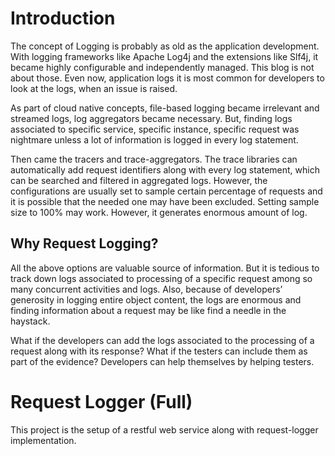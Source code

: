# Introduction
The concept of Logging is probably as old as the application development. With logging frameworks like Apache Log4j and the extensions like Slf4j, it became highly configurable and independently managed. This blog is not about those. Even now, application logs it is most common for developers to look at the logs, when an issue is raised.

As part of cloud native concepts, file-based logging became irrelevant and streamed logs, log aggregators became necessary. But, finding logs associated to specific service, specific instance, specific request was nightmare unless a lot of information is logged in every log statement.

Then came the tracers and trace-aggregators. The trace libraries can automatically add request identifiers along with every log statement, which can be searched and filtered in aggregated logs. However, the configurations are usually set to sample certain percentage of requests and it is possible that the needed one may have been excluded. Setting sample size to 100% may work. However, it generates enormous amount of log.

## Why Request Logging?
All the above options are valuable source of information. But it is tedious to track down logs associated to processing of a specific request among so many concurrent activities and logs. Also, because of developers’ generosity in logging entire object content, the logs are enormous and finding information about a request may be like find a needle in the haystack.

What if the developers can add the logs associated to the processing of a request along with its response? What if the testers can include them as part of the evidence? Developers can help themselves by helping testers.

# Request Logger (Full)
This project is the setup of a restful web service along with request-logger implementation.

